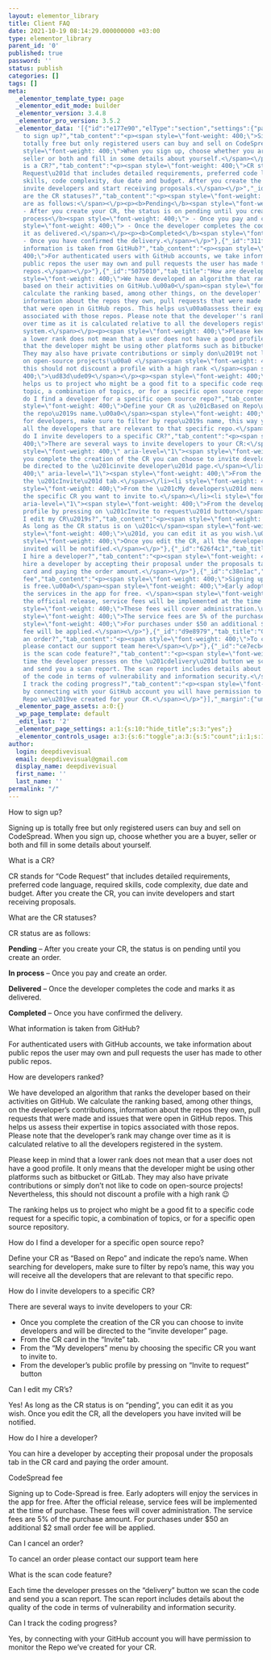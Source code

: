 ```yaml
---
layout: elementor_library
title: Client FAQ
date: 2021-10-19 08:14:29.000000000 +03:00
type: elementor_library
parent_id: '0'
published: true
password: ''
status: publish
categories: []
tags: []
meta:
  _elementor_template_type: page
  _elementor_edit_mode: builder
  _elementor_version: 3.4.8
  _elementor_pro_version: 3.5.2
  _elementor_data: '[{"id":"e177e90","elType":"section","settings":{"pa_condition_repeater":[{"_id":"22e9cd3"}]},"elements":[{"id":"58ff10d0","elType":"column","settings":{"_column_size":100,"_inline_size":null,"pa_condition_repeater":[{"_id":"0ac4390"}]},"elements":[{"id":"3a53b4f4","elType":"widget","settings":{"tabs":[{"tab_title":"How
    to sign up?","tab_content":"<p><span style=\"font-weight: 400;\">Signing up is
    totally free but only registered users can buy and sell on CodeSpread. <\/span><span
    style=\"font-weight: 400;\">When you sign up, choose whether you are a buyer,
    seller or both and fill in some details about yourself.<\/span><\/p>","_id":"1f2d249"},{"tab_title":"What
    is a CR?","tab_content":"<p><span style=\"font-weight: 400;\">CR stands for \u201cCode
    Request\u201d that includes detailed requirements, preferred code language, required
    skills, code complexity, due date and budget. After you create the CR, you can
    invite developers and start receiving proposals.<\/span><\/p>","_id":"b809440"},{"_id":"e7aadb2","tab_title":"What
    are the CR statuses?","tab_content":"<p><span style=\"font-weight: 400;\">CR status
    are as follows:<\/span><\/p><p><b>Pending<\/b><span style=\"font-weight: 400;\">
    - After you create your CR, the status is on pending until you create an order.<\/span><\/p><p><b>In
    process<\/b><span style=\"font-weight: 400;\"> - Once you pay and create an order.<\/span><\/p><p><b>Delivered<\/b><span
    style=\"font-weight: 400;\"> - Once the developer completes the code and marks
    it as delivered.<\/span><\/p><p><b>Completed<\/b><span style=\"font-weight: 400;\">
    - Once you have confirmed the delivery.<\/span><\/p>"},{"_id":"311f49e","tab_title":"What
    information is taken from GitHub?","tab_content":"<p><span style=\"font-weight:
    400;\">For authenticated users with GitHub accounts, we take information about
    public repos the user may own and pull requests the user has made to other public
    repos.<\/span><\/p>"},{"_id":"5075010","tab_title":"How are developers ranked?","tab_content":"<p><span
    style=\"font-weight: 400;\">We have developed an algorithm that ranks the developer
    based on their activities on GitHub.\u00a0<\/span><span style=\"font-weight: 400;\">We
    calculate the ranking based, among other things, on the developer''s contributions,
    information about the repos they own, pull requests that were made and issues
    that were open in GitHub repos. This helps us\u00a0assess their expertise in topics
    associated with those repos. Please note that the developer''s rank may change
    over time as it is calculated relative to all the developers registered in the
    system.<\/span><\/p><p><span style=\"font-weight: 400;\">Please keep in mind that
    a lower rank does not mean that a user does not have a good profile. It only means
    that the developer might be using other platforms such as bitbucket or GitLab.
    They may also have private contributions or simply don\u2019t not like to code
    on open-source projects!\u00a0 <\/span><span style=\"font-weight: 400;\">Nevertheless,
    this should not discount a profile with a high rank <\/span><span style=\"font-weight:
    400;\">\ud83d\ude09<\/span><\/p><p><span style=\"font-weight: 400;\">The ranking
    helps us to project who might be a good fit to a specific code request for a specific
    topic, a combination of topics, or for a specific open source repository.<\/span><\/p>"},{"_id":"fe028ce","tab_title":"How
    do I find a developer for a specific open source repo?","tab_content":"<p><span
    style=\"font-weight: 400;\">Define your CR as \u201cBased on Repo\u201d and indicate
    the repo\u2019s name.\u00a0<\/span><span style=\"font-weight: 400;\">When searching
    for developers, make sure to filter by repo\u2019s name, this way you will receive
    all the developers that are relevant to that specific repo.<\/span><\/p>"},{"_id":"3c3ee14","tab_title":"How
    do I invite developers to a specific CR?","tab_content":"<p><span style=\"font-weight:
    400;\">There are several ways to invite developers to your CR:<\/span><\/p><ul><li
    style=\"font-weight: 400;\" aria-level=\"1\"><span style=\"font-weight: 400;\">Once
    you complete the creation of the CR you can choose to invite developers and will
    be directed to the \u201cinvite developer\u201d page.<\/span><\/li><li style=\"font-weight:
    400;\" aria-level=\"1\"><span style=\"font-weight: 400;\">From the CR card in
    the \u201cInvite\u201d tab.<\/span><\/li><li style=\"font-weight: 400;\" aria-level=\"1\"><span
    style=\"font-weight: 400;\">From the \u201cMy developers\u201d menu by choosing
    the specific CR you want to invite to.<\/span><\/li><li style=\"font-weight: 400;\"
    aria-level=\"1\"><span style=\"font-weight: 400;\">From the developer\u2019s public
    profile by pressing on \u201cInvite to request\u201d button<\/span><\/li><\/ul>"},{"_id":"4d0fd9b","tab_title":"Can
    I edit my CR\u2019s?","tab_content":"<p><span style=\"font-weight: 400;\">Yes!
    As long as the CR status is on \u201c<\/span><span style=\"font-weight: 400;\">pending<\/span><span
    style=\"font-weight: 400;\">\u201d, you can edit it as you wish.\u00a0<\/span><span
    style=\"font-weight: 400;\">Once you edit the CR, all the developers you have
    invited will be notified.<\/span><\/p>"},{"_id":"626f4c1","tab_title":"How do
    I hire a developer?","tab_content":"<p><span style=\"font-weight: 400;\">You can
    hire a developer by accepting their proposal under the proposals tab in the CR
    card and paying the order amount.<\/span><\/p>"},{"_id":"c38e1ac","tab_title":"CodeSpread
    fee","tab_content":"<p><span style=\"font-weight: 400;\">Signing up to Code-Spread
    is free.\u00a0<\/span><span style=\"font-weight: 400;\">Early adopters will enjoy
    the services in the app for free. <\/span><span style=\"font-weight: 400;\">After
    the official release, service fees will be implemented at the time of purchase.\u00a0<\/span><span
    style=\"font-weight: 400;\">These fees will cover administration.\u00a0<\/span><span
    style=\"font-weight: 400;\">The service fees are 5% of the purchase amount.\u00a0<\/span><span
    style=\"font-weight: 400;\">For purchases under $50 an additional $2 small order
    fee will be applied.<\/span><\/p>"},{"_id":"d9e8979","tab_title":"Can I cancel
    an order?","tab_content":"<p><span style=\"font-weight: 400;\">To cancel an order
    please contact our support team here<\/span><\/p>"},{"_id":"ce7ecb4","tab_title":"What
    is the scan code feature?","tab_content":"<p><span style=\"font-weight: 400;\">Each
    time the developer presses on the \u201cdelivery\u201d button we scan the code
    and send you a scan report. The scan report includes details about the quality
    of the code in terms of vulnerability and information security.<\/span><\/p>"},{"_id":"a9190b5","tab_title":"Can
    I track the coding progress?","tab_content":"<p><span style=\"font-weight: 400;\">Yes,
    by connecting with your GitHub account you will have permission to monitor the
    Repo we\u2019ve created for your CR.<\/span><\/p>"}],"_margin":{"unit":"px","top":"30","right":"0","bottom":"0","left":"0","isLinked":false},"__globals__":{"tab_active_color":"globals\/colors?id=primary"},"space_between":{"unit":"px","size":16,"sizes":[]},"icon_align":"right","content_color":"#717171","pa_condition_repeater":[{"_id":"b51de23"}]},"elements":[],"widgetType":"toggle"}],"isInner":false}],"isInner":false}]'
  _elementor_page_assets: a:0:{}
  _wp_page_template: default
  _edit_last: '2'
  _elementor_page_settings: a:1:{s:10:"hide_title";s:3:"yes";}
  _elementor_controls_usage: a:3:{s:6:"toggle";a:3:{s:5:"count";i:1;s:15:"control_percent";i:2;s:8:"controls";a:3:{s:7:"content";a:1:{s:14:"section_toggle";a:1:{s:4:"tabs";i:1;}}s:8:"advanced";a:2:{s:14:"_section_style";a:1:{s:7:"_margin";i:1;}s:29:"section_pa_display_conditions";a:1:{s:21:"pa_condition_repeater";i:1;}}s:5:"style";a:3:{s:20:"section_toggle_style";a:1:{s:13:"space_between";i:1;}s:25:"section_toggle_style_icon";a:1:{s:10:"icon_align";i:1;}s:28:"section_toggle_style_content";a:1:{s:13:"content_color";i:1;}}}}s:6:"column";a:3:{s:5:"count";i:1;s:15:"control_percent";i:1;s:8:"controls";a:2:{s:6:"layout";a:1:{s:6:"layout";a:1:{s:12:"_inline_size";i:1;}}s:8:"advanced";a:1:{s:29:"section_pa_display_conditions";a:1:{s:21:"pa_condition_repeater";i:1;}}}}s:7:"section";a:3:{s:5:"count";i:1;s:15:"control_percent";i:0;s:8:"controls";a:1:{s:8:"advanced";a:1:{s:29:"section_pa_display_conditions";a:1:{s:21:"pa_condition_repeater";i:1;}}}}}
author:
  login: deepdivevisual
  email: deepdivevisual@gmail.com
  display_name: deepdivevisual
  first_name: ''
  last_name: ''
permalink: "/"
---
```

How to sign up?

Signing up is totally free but only registered users can buy and sell on CodeSpread. When you sign up, choose whether you are a buyer, seller or both and fill in some details about yourself.

What is a CR?

CR stands for “Code Request” that includes detailed requirements, preferred code language, required skills, code complexity, due date and budget. After you create the CR, you can invite developers and start receiving proposals.

What are the CR statuses?

CR status are as follows:

**Pending** – After you create your CR, the status is on pending until you create an order.

**In process** – Once you pay and create an order.

**Delivered** – Once the developer completes the code and marks it as delivered.

**Completed** – Once you have confirmed the delivery.

What information is taken from GitHub?

For authenticated users with GitHub accounts, we take information about public repos the user may own and pull requests the user has made to other public repos.

How are developers ranked?

We have developed an algorithm that ranks the developer based on their activities on GitHub.&nbsp;We calculate the ranking based, among other things, on the developer’s contributions, information about the repos they own, pull requests that were made and issues that were open in GitHub repos. This helps us&nbsp;assess their expertise in topics associated with those repos. Please note that the developer’s rank may change over time as it is calculated relative to all the developers registered in the system.

Please keep in mind that a lower rank does not mean that a user does not have a good profile. It only means that the developer might be using other platforms such as bitbucket or GitLab. They may also have private contributions or simply don’t not like to code on open-source projects!&nbsp; Nevertheless, this should not discount a profile with a high rank 😉

The ranking helps us to project who might be a good fit to a specific code request for a specific topic, a combination of topics, or for a specific open source repository.

How do I find a developer for a specific open source repo?

Define your CR as “Based on Repo” and indicate the repo’s name.&nbsp;When searching for developers, make sure to filter by repo’s name, this way you will receive all the developers that are relevant to that specific repo.

How do I invite developers to a specific CR?

There are several ways to invite developers to your CR:

- Once you complete the creation of the CR you can choose to invite developers and will be directed to the “invite developer” page.
- From the CR card in the “Invite” tab.
- From the “My developers” menu by choosing the specific CR you want to invite to.
- From the developer’s public profile by pressing on “Invite to request” button

Can I edit my CR’s?

Yes! As long as the CR status is on “pending”, you can edit it as you wish.&nbsp;Once you edit the CR, all the developers you have invited will be notified.

How do I hire a developer?

You can hire a developer by accepting their proposal under the proposals tab in the CR card and paying the order amount.

CodeSpread fee

Signing up to Code-Spread is free.&nbsp;Early adopters will enjoy the services in the app for free. After the official release, service fees will be implemented at the time of purchase.&nbsp;These fees will cover administration.&nbsp;The service fees are 5% of the purchase amount.&nbsp;For purchases under $50 an additional $2 small order fee will be applied.

Can I cancel an order?

To cancel an order please contact our support team here

What is the scan code feature?

Each time the developer presses on the “delivery” button we scan the code and send you a scan report. The scan report includes details about the quality of the code in terms of vulnerability and information security.

Can I track the coding progress?

Yes, by connecting with your GitHub account you will have permission to monitor the Repo we’ve created for your CR.

